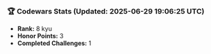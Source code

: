 ### 🏆 Codewars Stats (Updated: 2025-06-29 19:06:25 UTC)

- **Rank:** 8 kyu
- **Honor Points:** 3
- **Completed Challenges:** 1

